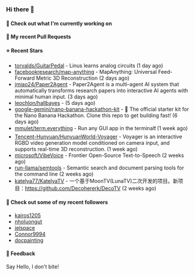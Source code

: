 ### Hi there 👋

#### 👷 Check out what I'm currently working on

#### 🔨 My recent Pull Requests


#### ⭐ Recent Stars

- [torvalds/GuitarPedal](https://github.com/torvalds/GuitarPedal) - Linus learns analog circuits (1 day ago)
- [facebookresearch/map-anything](https://github.com/facebookresearch/map-anything) - MapAnything: Universal Feed-Forward Metric 3D Reconstruction (2 days ago)
- [jmiao24/Paper2Agent](https://github.com/jmiao24/Paper2Agent) - Paper2Agent is a multi-agent AI system that automatically transforms research papers into interactive AI agents with minimal human input. (3 days ago)
- [leochlon/hallbayes](https://github.com/leochlon/hallbayes) -  (5 days ago)
- [google-gemini/nano-banana-hackathon-kit](https://github.com/google-gemini/nano-banana-hackathon-kit) - 🍌 The official starter kit for the Nano Banana Hackathon. Clone this repo to get building fast! (6 days ago)
- [mmulet/term.everything](https://github.com/mmulet/term.everything) - Run any GUI app in the terminal❗ (1 week ago)
- [Tencent-Hunyuan/HunyuanWorld-Voyager](https://github.com/Tencent-Hunyuan/HunyuanWorld-Voyager) - Voyager is an interactive RGBD video generation model conditioned on camera input, and supports real-time 3D reconstruction. (1 week ago)
- [microsoft/VibeVoice](https://github.com/microsoft/VibeVoice) - Frontier Open-Source Text-to-Speech (2 weeks ago)
- [run-llama/semtools](https://github.com/run-llama/semtools) - Semantic search and document parsing tools for the command line (2 weeks ago)
- [katelya77/KatelyaTV](https://github.com/katelya77/KatelyaTV) - 一个基于MoonTV(LunaTV)二次开发的项目。新项目：https://github.com/Decohererk/DecoTV (2 weeks ago)

#### 👯 Check out some of my recent followers

- [kairos1205](https://github.com/kairos1205)
- [nholuongut](https://github.com/nholuongut)
- [jelspace](https://github.com/jelspace)
- [Connor9994](https://github.com/Connor9994)
- [docpainting](https://github.com/docpainting)

#### 💬 Feedback

Say Hello, I don't bite!